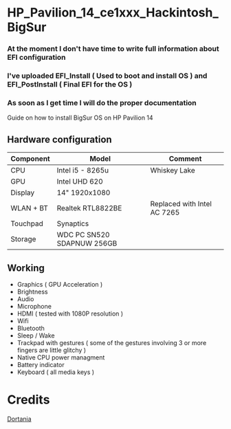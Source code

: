# HP_Pavilion_14_ce1xxx_Hackintosh_BigSur
### At the moment I don't have time to write full information about EFI configuration
### I've uploaded EFI_Install ( Used to boot and install OS ) and EFI_PostInstall ( Final EFI for the OS )
### As soon as I get time I will do the proper documentation
Guide on how to install BigSur OS on HP Pavilion 14 

## Hardware configuration
| Component | Model | Comment |
| --- | --- | --- |
| CPU | Intel i5 - 8265u | Whiskey Lake|
| GPU | Intel UHD 620 | 
| Display | 14" 1920x1080 |
| WLAN + BT | Realtek RTL8822BE | Replaced with Intel AC 7265 |
| Touchpad | Synaptics |
| Storage | WDC PC SN520 SDAPNUW 256GB | 


## Working
+ Graphics ( GPU Acceleration )
+ Brightness
+ Audio
+ Microphone
+ HDMI ( tested with 1080P resolution )
+ Wifi
+ Bluetooth 
+ Sleep / Wake
+ Trackpad with gestures ( some of the gestures involving 3 or more fingers are little glitchy )
+ Native CPU power managment
+ Battery indicator 
+ Keyboard ( all media keys ) 


# Credits

[Dortania](https://dortania.github.io/OpenCore-Install-Guide/)
